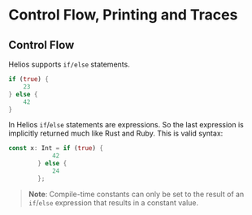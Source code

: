 # Control Flow, Printing and Traces

## Control Flow

Helios supports `if/else` statements.

```rust
if (true) {
    23
} else {
    42
}
```

In Helios `if`/`else` statements are expressions.
So the last expression is implicitly returned much like Rust and Ruby.
This is valid syntax:

```rust
const x: Int = if (true) {
            42
        } else {
            24
        };
```


> **Note**: Compile-time constants can only be set to the result of an `if`/`else` expression 
>that results in a constant value.

